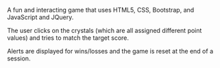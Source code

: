 A fun and interacting game that uses HTML5, CSS, Bootstrap, and JavaScript and JQuery.

The user clicks on the crystals (which are all assigned different point values) and tries to match the target score.

Alerts are displayed for wins/losses and the game is reset at the end of a session.
